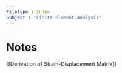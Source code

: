 ```yaml
---
Filetype : Index
Subject : "Finite Element Analysis"
---
```


# Notes
[[Derivation of Strain-Displacement Matrix]]
